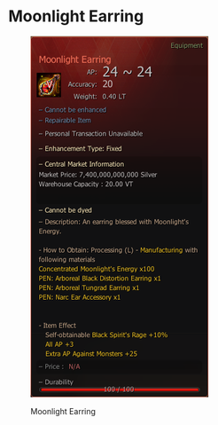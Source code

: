 # Moonlight Earring

<figure><img src="../../../.gitbook/assets/QQ截图20221102003549.png" alt=""><figcaption><p>Moonlight Earring</p></figcaption></figure>
